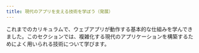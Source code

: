 ```yaml
---
title: 現代のアプリを支える技術を学ぼう（発展）
---
```


これまでのカリキュラムで、ウェブアプリが動作する基本的な仕組みを学んできました。このセクションでは、複雑化する現代のアプリケーションを構築するためによく用いられる技術について学びます。
